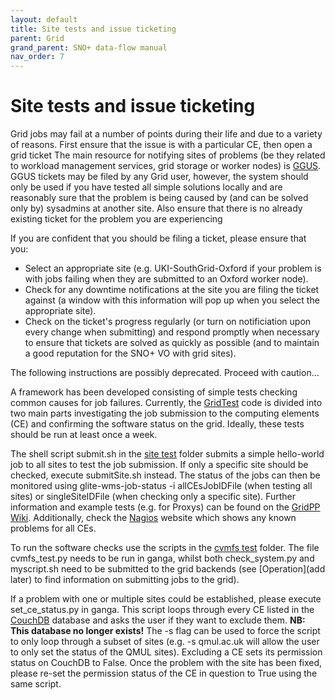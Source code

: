 ```yaml
---
layout: default
title: Site tests and issue ticketing
parent: Grid
grand_parent: SNO+ data-flow manual
nav_order: 7
---
```


# Site tests and issue ticketing

Grid jobs may fail at a number of points during their life and due to a variety of reasons. First ensure that the issue is with a particular CE, then open a grid ticket The main resource for notifying sites of problems (be they related to workload management services, grid storage or worker nodes) is [GGUS](https://ggus.eu/index.php). GGUS tickets may be filed by any Grid user, however, the system should only be used if you have tested all simple solutions locally and are reasonably sure that the problem is being caused by (and can be solved only by) sysadmins at another site. Also ensure that there is no already existing ticket for the problem you are experiencing
 
If you are confident that you should be filing a ticket, please ensure that you: 
* Select an appropriate site (e.g. UKI-SouthGrid-Oxford if your problem is with jobs failing when they are submitted to an Oxford worker node). 
* Check for any downtime notifications at the site you are filing the ticket against (a window with this information will pop up when you select the appropriate site). 
* Check on the ticket's progress regularly (or turn on notificiation upon every change when submitting) and respond promptly when necessary to ensure that tickets are solved as quickly as possible (and to maintain a good reputation for the SNO+ VO with grid sites). 

The following instructions are possibly deprecated. Proceed with caution...

A framework has been developed consisting of simple tests checking common causes for job failures. Currently, the [GridTest](https://github.com/mjmottram/grid_tests) code is divided into two main parts investigating the job submission to the computing elements (CE) and confirming the software status on the grid. Ideally, these tests should be run at least once a week. 

The shell script submit.sh in the [site test](https://github.com/mjmottram/grid_tests/tree/master/basic_site_wms_test) folder submits a simple hello-world job to all sites to test the job submission. If only a specific site should be checked, execute submitSite.sh instead. The status of the jobs can then be monitored using glite-wms-job-status -i allCEsJobIDFile (when testing all sites) or singleSiteIDFile (when checking only a specific site). Further information and example tests (e.g. for Proxys) can be found on the [GridPP Wiki](https://www.gridpp.ac.uk/wiki/Some_simple_test_jobs). Additionally, check the [Nagios](https://vo-nagios.physics.ox.ac.uk/nagios/cgi-bin/status.cgi?servicegroup=VO_snoplus.snolab.ca&style=detail) website which shows any known problems for all CEs. 

To run the software checks use the scripts in the [cvmfs test](https://github.com/mjmottram/grid_tests/tree/master/cvmfs_test) folder. The file cvmfs_test.py needs to be run in ganga, whilst both check_system.py and myscript.sh need to be submitted to the grid backends (see [Operation](add later) to find information on submitting jobs to the grid). 
 
If a problem with one or multiple sites could be established, please execute set_ce_status.py in ganga. This script loops through every CE listed in the [CouchDB](http://snoplus.cpp.ualberta.ca:5984/_utils/database.html?test_grid) database and asks the user if they want to exclude them. **NB: This database no longer exists!** The -s flag can be used to force the script to only loop through a subset of sites (e.g. -s qmul.ac.uk will allow the user to only set the status of the QMUL sites). Excluding a CE sets its permission status on CouchDB to False. Once the problem with the site has been fixed, please re-set the permission status of the CE in question to True using the same script. 
